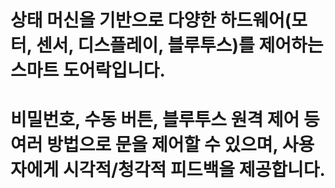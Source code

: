 # 상태 머신을 기반으로 다양한 하드웨어(모터, 센서, 디스플레이, 블루투스)를 제어하는 스마트 도어락입니다. 

# 비밀번호, 수동 버튼, 블루투스 원격 제어 등 여러 방법으로 문을 제어할 수 있으며, 사용자에게 시각적/청각적 피드백을 제공합니다.
